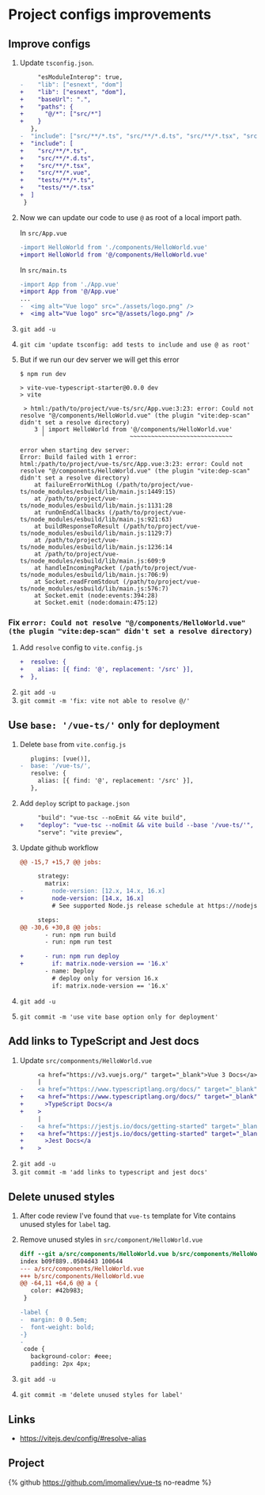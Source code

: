 # Project configs improvements

## Improve configs

1. Update `tsconfig.json`.
    ```diff
         "esModuleInterop": true,
    -    "lib": ["esnext", "dom"]
    +    "lib": ["esnext", "dom"],
    +    "baseUrl": ".",
    +    "paths": {
    +      "@/*": ["src/*"]
    +    }
       },
    -  "include": ["src/**/*.ts", "src/**/*.d.ts", "src/**/*.tsx", "src/**/*.vue"]
    +  "include": [
    +    "src/**/*.ts",
    +    "src/**/*.d.ts",
    +    "src/**/*.tsx",
    +    "src/**/*.vue",
    +    "tests/**/*.ts",
    +    "tests/**/*.tsx"
    +  ]
     }
    ```
1. Now we can update our code to use `@` as root of a local import path.

    In `src/App.vue`

    ```diff
    -import HelloWorld from './components/HelloWorld.vue'
    +import HelloWorld from '@/components/HelloWorld.vue'
    ```

    In `src/main.ts`

    ```diff
    -import App from './App.vue'
    +import App from '@/App.vue'
    ...
    -  <img alt="Vue logo" src="./assets/logo.png" />
    +  <img alt="Vue logo" src="@/assets/logo.png" />
    ```

1. `git add -u`
1. `git cim 'update tsconfig: add tests to include and use @ as root'`
1. But if we run our dev server we will get this error

    ```console
    $ npm run dev

    > vite-vue-typescript-starter@0.0.0 dev
    > vite

     > html:/path/to/project/vue-ts/src/App.vue:3:23: error: Could not resolve "@/components/HelloWorld.vue" (the plugin "vite:dep-scan" didn't set a resolve directory)
        3 │ import HelloWorld from '@/components/HelloWorld.vue'
          ╵                        ~~~~~~~~~~~~~~~~~~~~~~~~~~~~~

    error when starting dev server:
    Error: Build failed with 1 error:
    html:/path/to/project/vue-ts/src/App.vue:3:23: error: Could not resolve "@/components/HelloWorld.vue" (the plugin "vite:dep-scan" didn't set a resolve directory)
        at failureErrorWithLog (/path/to/project/vue-ts/node_modules/esbuild/lib/main.js:1449:15)
        at /path/to/project/vue-ts/node_modules/esbuild/lib/main.js:1131:28
        at runOnEndCallbacks (/path/to/project/vue-ts/node_modules/esbuild/lib/main.js:921:63)
        at buildResponseToResult (/path/to/project/vue-ts/node_modules/esbuild/lib/main.js:1129:7)
        at /path/to/project/vue-ts/node_modules/esbuild/lib/main.js:1236:14
        at /path/to/project/vue-ts/node_modules/esbuild/lib/main.js:609:9
        at handleIncomingPacket (/path/to/project/vue-ts/node_modules/esbuild/lib/main.js:706:9)
        at Socket.readFromStdout (/path/to/project/vue-ts/node_modules/esbuild/lib/main.js:576:7)
        at Socket.emit (node:events:394:28)
        at Socket.emit (node:domain:475:12)
    ```

### Fix `error: Could not resolve "@/components/HelloWorld.vue" (the plugin "vite:dep-scan" didn't set a resolve directory)`

1. Add `resolve` config to `vite.config.js`
    ```diff
    +  resolve: {
    +    alias: [{ find: '@', replacement: '/src' }],
    +  },
    ```
1. `git add -u`
1. `git commit -m 'fix: vite not able to resolve @/'`

## Use `base: '/vue-ts/'` only for deployment

1. Delete `base` from `vite.config.js`
    ```diff
       plugins: [vue()],
    -  base: '/vue-ts/',
       resolve: {
         alias: [{ find: '@', replacement: '/src' }],
       },
    ```
1. Add `deploy` script to `package.json`
    ```diff
         "build": "vue-tsc --noEmit && vite build",
    +    "deploy": "vue-tsc --noEmit && vite build --base '/vue-ts/'",
         "serve": "vite preview",
    ```
1. Update github workflow

    ```diff
    @@ -15,7 +15,7 @@ jobs:

         strategy:
           matrix:
    -        node-version: [12.x, 14.x, 16.x]
    +        node-version: [14.x, 16.x]
             # See supported Node.js release schedule at https://nodejs.org/en/about/releases/

         steps:
    @@ -30,6 +30,8 @@ jobs:
           - run: npm run build
           - run: npm run test

    +      - run: npm run deploy
    +        if: matrix.node-version == '16.x'
           - name: Deploy
             # deploy only for version 16.x
             if: matrix.node-version == '16.x'
    ```

1. `git add -u`
1. `git commit -m 'use vite base option only for deployment'`

## Add links to TypeScript and Jest docs

1. Update `src/componments/HelloWorld.vue`
    ```diff
         <a href="https://v3.vuejs.org/" target="_blank">Vue 3 Docs</a>
         |
    -    <a href="https://www.typescriptlang.org/docs/" target="_blank">TypeScript Docs</a>
    +    <a href="https://www.typescriptlang.org/docs/" target="_blank"
    +      >TypeScript Docs</a
    +    >
         |
    -    <a href="https://jestjs.io/docs/getting-started" target="_blank">Jest Docs</a>
    +    <a href="https://jestjs.io/docs/getting-started" target="_blank"
    +      >Jest Docs</a
    +    >
    ```
1. `git add -u`
1. `git commit -m 'add links to typescript and jest docs'`

## Delete unused styles

1. After code review I've found that `vue-ts` template for Vite contains unused styles for `label` tag.
1. Remove unused styles in `src/component/HelloWorld.vue`

    ```diff
    diff --git a/src/components/HelloWorld.vue b/src/components/HelloWorld.vue
    index b09f889..0504d43 100644
    --- a/src/components/HelloWorld.vue
    +++ b/src/components/HelloWorld.vue
    @@ -64,11 +64,6 @@ a {
       color: #42b983;
     }

    -label {
    -  margin: 0 0.5em;
    -  font-weight: bold;
    -}
    -
     code {
       background-color: #eee;
       padding: 2px 4px;
    ```

1. `git add -u`
1. `git commit -m 'delete unused styles for label'`

## Links

-   https://vitejs.dev/config/#resolve-alias

## Project

{% github https://github.com/imomaliev/vue-ts no-readme %}

